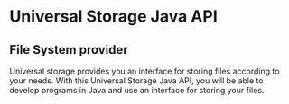 # Universal Storage Java API
## File System provider
Universal storage provides you an interface for storing files according to your needs.  With this Universal Storage Java API, you will be able to develop programs in Java and use an interface for storing your files.
